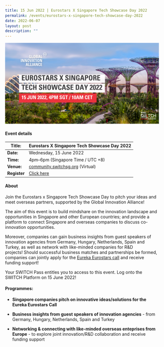 ```yaml
---
title: 15 Jun 2022 | Eurostars X Singapore Tech Showcase Day 2022
permalink: /events/eurostars-x-singapore-tech-showcase-day-2022
date: 2022-06-07
layout: post
description: ""
---
```


![Eurostars X Singapore Tech Showcase Day](/images/Eurostars%20X%20Singapore%20Tech%20Showcase%20Day.png)
#### Event details


| **Title:** | Eurostars X Singapore Tech Showcase Day 2022 |
| -------- | -------- |
|**Date:** | Wednesday, 15 June 2022 
| **Time:**    | 4pm–6pm (Singapore Time / UTC +8) |
|**Venue:** | [community.switchsg.org](https://community.switchsg.org) (Virtual)
|**Register** | [Click here](https://forms.office.com/pages/responsepage.aspx?id=P_nIomsSlkWjYIlBqJhLCAjqHo9LqchBihN3-XiYSyBUNzBMRElENzZHNzNRNVlWUTlRRk9JMzBHTS4u&web=1&wdLOR=c4B7343F6-30C0-40FE-B24B-850E11156621)

#### About

Join the Eurostars x Singapore Tech Showcase Day to pitch your ideas and meet overseas partners, supported by the Global Innovation Alliance!

The aim of this event is to build mindshare on the innovation landscape and opportunities in Singapore and other European countries; and provide a platform to connect Singapore and overseas companies to discuss co-innovation opportunities. 

Moreover, companies can gain business insights from guest speakers of innovation agencies from Germany, Hungary, Netherlands, Spain and Turkey, as well as network with like-minded companies for R&D projects! Should successful business matches and partnerships be formed, companies can jointly apply for the [Eureka Eurostars call](https://www.enterprisesg.gov.sg/financial-assistance/grants/for-local-companies/international-co-innovation-programmes/eureka-network/eureka-eurostars) and receive funding support!

Your SWITCH Pass entitles you to access to this event. Log onto the SWITCH Platform on 15 June 2022!


#### Programmes:
* **Singapore companies pitch on innovative ideas/solutions for the Eureka Eurostars Call** 

* **Business insights from guest speakers of innovation agencies** - from Germany, Hungary, Netherlands, Spain and Turkey
* **Networking & connecting with like-minded overseas enteprises from Europe** - to explore joint innovation/R&D collaboration and receive funding support